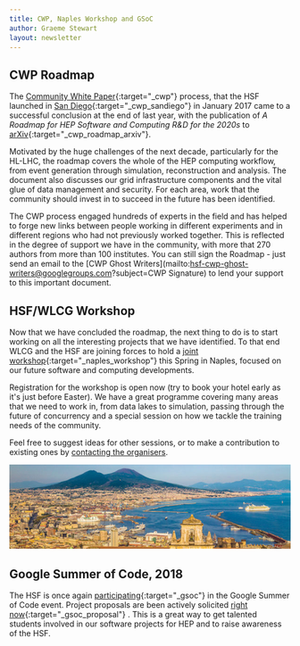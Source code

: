 ```yaml
---
title: CWP, Naples Workshop and GSoC
author: Graeme Stewart
layout: newsletter
---
```


## CWP Roadmap

The [Community White Paper](/activities/cwp.html){:target="_cwp"} process, that the HSF launched in
[San Diego](/newsletter/2017/02/01/CWPWorkshopSanDiego.html){:target="_cwp_sandiego"} in January 2017
came to a successful conclusion
at the end of last year, with the publication of *A Roadmap for HEP Software and
Computing R&D for the 2020s* to [arXiv](https://arxiv.org/abs/1712.06982){:target="_cwp_roadmap_arxiv"}.

Motivated by the huge challenges of the next decade, particularly for the HL-LHC, the roadmap
covers the whole of the HEP computing workflow, from event generation through simulation, reconstruction
and analysis. The document also discusses our grid infrastructure components
and the vital glue of data management and security. For each area, work that the community
should invest in to succeed in the future has been identified.

The CWP process engaged hundreds of experts in the field and has helped to forge new links between
people working in different experiments and in different regions who had not previously worked
together. This is reflected in the degree of support we have in the community, with more that 270
authors from more than 100 institutes. You can still sign the Roadmap - just send an email to
the [CWP Ghost Writers](mailto:hsf-cwp-ghost-writers@googlegroups.com?subject=CWP Signature) to lend
your support to this important document.

## HSF/WLCG Workshop

Now that we have concluded the roadmap, the next thing to do is to start working on all the
interesting projects that we have identified. To that end WLCG and the HSF are joining forces
to hold a [joint workshop](https://indico.cern.ch/event/658060/overview){:target="_naples_workshop"}
this Spring in Naples,
focused on our future software and computing developments.

Registration for the workshop is open now (try to book your hotel early as it's just before Easter).
We have a great programme covering many areas that we need to work in, from data lakes to
simulation, passing through the future of concurrency and a special session on how
we tackle the training needs of the community.

Feel free to suggest ideas for other sessions, or to make a contribution to existing ones
by [contacting the organisers](mailto:WLCG-HSF-Workshop-2018-organisation@cern.ch).

<div style="text-align:center"><img src ="/images/workshops/naples-bay.jpg" alt="Naples Bay" /></div>

## Google Summer of Code, 2018

The HSF is once again [participating](/activities/gsoc.html){:target="_gsoc"}
in the Google Summer of Code event. Project proposals are been actively solicited
[right now](/gsoc/guideline.html){:target="_gsoc_proposal"} . This is a great
way to get talented students involved in our software projects for HEP and to
raise awareness of the HSF.
